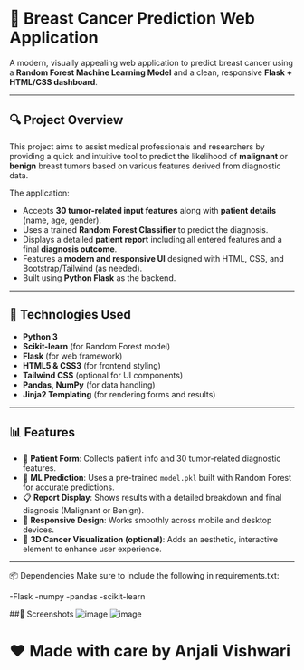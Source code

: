 # 🧬 Breast Cancer Prediction Web Application

A modern, visually appealing web application to predict breast cancer using a **Random Forest Machine Learning Model** and a clean, responsive **Flask + HTML/CSS dashboard**.

---

## 🔍 Project Overview

This project aims to assist medical professionals and researchers by providing a quick and intuitive tool to predict the likelihood of **malignant** or **benign** breast tumors based on various features derived from diagnostic data.

The application:
- Accepts **30 tumor-related input features** along with **patient details** (name, age, gender).
- Uses a trained **Random Forest Classifier** to predict the diagnosis.
- Displays a detailed **patient report** including all entered features and a final **diagnosis outcome**.
- Features a **modern and responsive UI** designed with HTML, CSS, and Bootstrap/Tailwind (as needed).
- Built using **Python Flask** as the backend.

---

## 🧠 Technologies Used

- **Python 3**
- **Scikit-learn** (for Random Forest model)
- **Flask** (for web framework)
- **HTML5 & CSS3** (for frontend styling)
- **Tailwind CSS** (optional for UI components)
- **Pandas, NumPy** (for data handling)
- **Jinja2 Templating** (for rendering forms and results)

---

## 📊 Features

- 📝 **Patient Form**: Collects patient info and 30 tumor-related diagnostic features.
- 🤖 **ML Prediction**: Uses a pre-trained `model.pkl` built with Random Forest for accurate predictions.
- 📋 **Report Display**: Shows results with a detailed breakdown and final diagnosis (Malignant or Benign).
- 💅 **Responsive Design**: Works smoothly across mobile and desktop devices.
- 🎨 **3D Cancer Visualization (optional)**: Adds an aesthetic, interactive element to enhance user experience.

---

📦 Dependencies
Make sure to include the following in requirements.txt:

-Flask
-numpy
-pandas
-scikit-learn

##📸 Screenshots
![image](https://github.com/user-attachments/assets/6f8ac52a-b39f-4f63-a87a-63088679a83f)
![image](https://github.com/user-attachments/assets/6e3d6a18-1a6e-431a-a6ad-2caea13684ef)

# ❤️ Made with care by Anjali Vishwari

